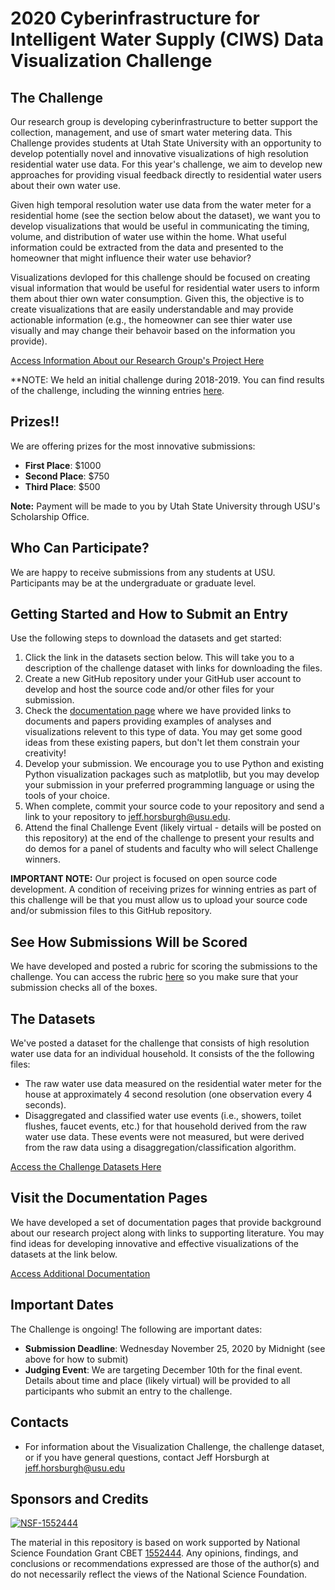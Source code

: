 # 2020 Cyberinfrastructure for Intelligent Water Supply (CIWS) Data Visualization Challenge

## The Challenge

Our research group is developing cyberinfrastructure to better support the collection, management, and use of smart water metering data. This Challenge provides students at Utah State University with an opportunity to develop potentially novel and innovative visualizations of high resolution residential water use data. For this year's challenge, we aim to develop new approaches for providing visual feedback directly to residential water users about their own water use.

Given high temporal resolution water use data from the water meter for a residential home (see the section below about the dataset), we want you to develop visualizations that would be useful in communicating the timing, volume, and distribution of water use within the home. What useful information could be extracted from the data and presented to the homeowner that might influence their water use behavior?

Visualizations devloped for this challenge should be focused on creating visual information that would be useful for residential water users to inform them about thier own water consumption. Given this, the objective is to create visualizations that are easily understandable and may provide actionable information (e.g., the homeowner can see thier water use visually and may change their behavoir based on the information you provide).

[Access Information About our Research Group's Project Here](https://github.com/UCHIC/CIWS-VisChallenge/blob/master/doc/project_summary.md)

**NOTE: We held an initial challenge during 2018-2019. You can find results of the challenge, including the winning entries [here](https://github.com/UCHIC/CIWS-VisChallenge/tree/master/2018-2019_Challenge).

## Prizes!!

We are offering prizes for the most innovative submissions:

* **First Place**: $1000 
* **Second Place**: $750 
* **Third Place**: $500

**Note:** Payment will be made to you by Utah State University through USU's Scholarship Office.

## Who Can Participate?

We are happy to receive submissions from any students at USU. Participants may be at the undergraduate or graduate level.

## Getting Started and How to Submit an Entry

Use the following steps to download the datasets and get started:

1. Click the link in the datasets section below. This will take you to a description of the challenge dataset with links for downloading the files. 
2. Create a new GitHub repository under your GitHub user account to develop and host the source code and/or other files for your submission.
3. Check the [documentation page](https://github.com/UCHIC/CIWS-VisChallenge/blob/master/doc/relevant_literature.md) where we have provided links to documents and papers providing examples of analyses and visualizations relevent to this type of data. You may get some good ideas from these existing papers, but don't let them constrain your creativity!
4. Develop your submission. We encourage you to use Python and existing Python visualization packages such as matplotlib, but you may develop your submission in your preferred programming language or using the tools of your choice. 
5. When complete, commit your source code to your repository and send a link to your repository to jeff.horsburgh@usu.edu.
6. Attend the final Challenge Event (likely virtual - details will be posted on this repository) at the end of the challenge to present your results and do demos for a panel of students and faculty who will select Challenge winners.

**IMPORTANT NOTE:** Our project is focused on open source code development. A condition of receiving prizes for winning entries as part of this challenge will be that you must allow us to upload your source code and/or submission files to this GitHub repository. 

## See How Submissions Will be Scored

We have developed and posted a rubric for scoring the submissions to the challenge. You can access the rubric [here](https://github.com/UCHIC/CIWS-VisChallenge/tree/master/2020_Challenge/doc/Evaluation_Rubric.pdf) so you make sure that your submission checks all of the boxes.

## The Datasets

We've posted a dataset for the challenge that consists of high resolution water use data for an individual household. It consists of the the following files:

* The raw water use data measured on the residential water meter for the house at approximately 4 second resolution (one observation every 4 seconds).
* Disaggregated and classified water use events (i.e., showers, toilet flushes, faucet events, etc.) for that household derived from the raw water use data. These events were not measured, but were derived from the raw data using a disaggregation/classification algorithm.

[Access the Challenge Datasets Here](https://github.com/UCHIC/CIWS-VisChallenge/tree/master/2020_Challenge/doc/data.md)

## Visit the Documentation Pages

We have developed a set of documentation pages that provide background about our research project along with links to supporting literature. You may find ideas for developing innovative and effective visualizations of the datasets at the link below.

[Access Additional Documentation](https://github.com/UCHIC/CIWS-VisChallenge/blob/master/doc)

## Important Dates

The Challenge is ongoing! The following are important dates:

* **Submission Deadline**: Wednesday November 25, 2020 by Midnight (see above for how to submit)
* **Judging Event**: We are targeting December 10th for the final event. Details about time and place (likely virtual) will be provided to all participants who submit an entry to the challenge.

## Contacts

* For information about the Visualization Challenge, the challenge dataset, or if you have general questions, contact Jeff Horsburgh at jeff.horsburgh@usu.edu

## Sponsors and Credits
[![NSF-1552444](https://img.shields.io/badge/NSF-1552444-blue.svg)](https://nsf.gov/awardsearch/showAward?AWD_ID=1552444)

The material in this repository is based on work supported by National Science Foundation Grant CBET [1552444](http://www.nsf.gov/awardsearch/showAward?AWD_ID=1552444). Any opinions, findings, and conclusions or recommendations expressed are those of the author(s) and do not necessarily reflect the views of the National Science Foundation.


